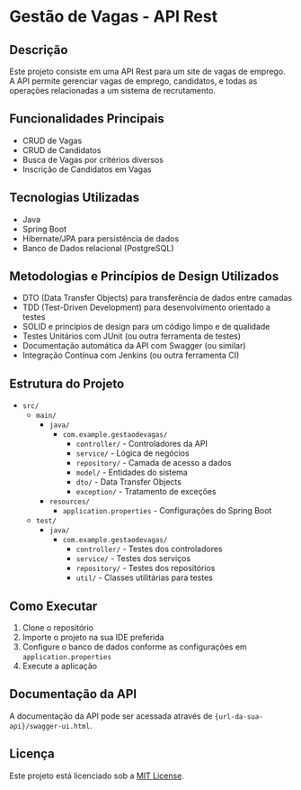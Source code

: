 # Gestão de Vagas - API Rest

## Descrição
Este projeto consiste em uma API Rest para um site de vagas de emprego. A API permite gerenciar vagas de emprego, candidatos, e todas as operações relacionadas a um sistema de recrutamento.

## Funcionalidades Principais
- CRUD de Vagas
- CRUD de Candidatos
- Busca de Vagas por critérios diversos
- Inscrição de Candidatos em Vagas

## Tecnologias Utilizadas
- Java
- Spring Boot
- Hibernate/JPA para persistência de dados
- Banco de Dados relacional (PostgreSQL)

## Metodologias e Princípios de Design Utilizados
- DTO (Data Transfer Objects) para transferência de dados entre camadas
- TDD (Test-Driven Development) para desenvolvimento orientado a testes
- SOLID e princípios de design para um código limpo e de qualidade
- Testes Unitários com JUnit (ou outra ferramenta de testes)
- Documentação automática da API com Swagger (ou similar)
- Integração Contínua com Jenkins (ou outra ferramenta CI)

## Estrutura do Projeto
- `src/`
  - `main/`
    - `java/`
      - `com.example.gestaodevagas/`
        - `controller/` - Controladores da API
        - `service/` - Lógica de negócios
        - `repository/` - Camada de acesso a dados
        - `model/` - Entidades do sistema
        - `dto/` - Data Transfer Objects
        - `exception/` - Tratamento de exceções
    - `resources/`
      - `application.properties` - Configurações do Spring Boot
  - `test/`
    - `java/`
      - `com.example.gestaodevagas/`
        - `controller/` - Testes dos controladores
        - `service/` - Testes dos serviços
        - `repository/` - Testes dos repositórios
        - `util/` - Classes utilitárias para testes

## Como Executar
1. Clone o repositório
2. Importe o projeto na sua IDE preferida
3. Configure o banco de dados conforme as configurações em `application.properties`
4. Execute a aplicação

## Documentação da API
A documentação da API pode ser acessada através de `{url-da-sua-api}/swagger-ui.html`.

## Licença
Este projeto está licenciado sob a [MIT License](LICENSE).
